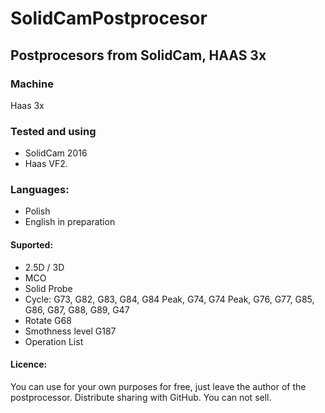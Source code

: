 # SolidCamPostprocesor
## Postprocesors from SolidCam, HAAS 3x 

### Machine
Haas 3x

### Tested and using
* SolidCam 2016
* Haas VF2.

### Languages: 
* Polish
* English in preparation

#### Suported:
* 2.5D / 3D
* MCO
* Solid Probe
* Cycle: G73, G82, G83, G84, G84 Peak, G74, G74 Peak, G76, G77, G85, G86, G87, G88, G89, G47
* Rotate G68
* Smothness level G187
* Operation List

#### Licence: 
You can use for your own purposes for free, just leave the author of the postprocessor.
Distribute sharing with GitHub.
You can not sell.
